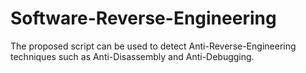 # Software-Reverse-Engineering
 The proposed script can be used to detect Anti-Reverse-Engineering techniques such as Anti-Disassembly and Anti-Debugging.
